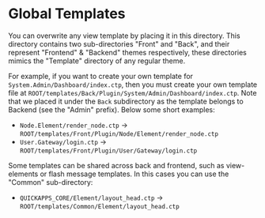 # Global Templates

You can overwrite any view template by placing it in this directory. This directory
contains two sub-directories "Front" and "Back", and their represent "Frontend" &
"Backend" themes respectively, these directories mimics the "Template" directory of
any regular theme.

For example, if you want to create your own template for
`System.Admin/Dashboard/index.ctp`, then you must create your own template file at
`ROOT/templates/Back/Plugin/System/Admin/Dashboard/index.ctp`. Note that we placed
it under the `Back` subdirectory as the template belongs to Backend (see the "Admin"
prefix). Below some short examples:

- `Node.Element/render_node.ctp` -> `ROOT/templates/Front/Plugin/Node/Element/render_node.ctp`
- `User.Gateway/login.ctp` -> `ROOT/templates/Front/Plugin/User/Gateway/login.ctp`

Some templates can be shared across back and frontend, such as view-elements or
flash message templates. In this cases you can use the "Common" sub-directory:

- `QUICKAPPS_CORE/Element/layout_head.ctp` -> `ROOT/templates/Common/Element/layout_head.ctp`
